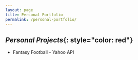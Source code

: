 ```yaml
---
layout: page
title: Personal Portfolio
permalink: /personal-portfolio/
---
```


## *Personal Projects*{: style="color: red"}

* Fantasy Football - Yahoo API
